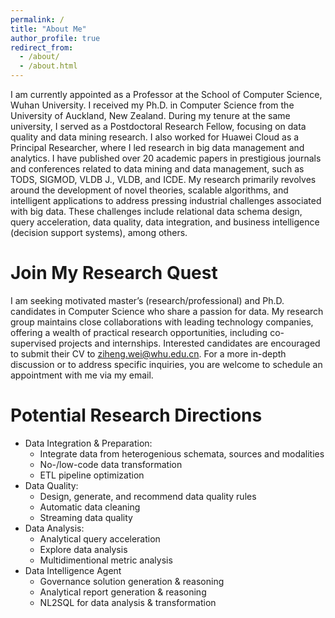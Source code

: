 ```yaml
---
permalink: /
title: "About Me"
author_profile: true
redirect_from: 
  - /about/
  - /about.html
---
```


I am currently appointed as a Professor at the School of Computer Science, Wuhan University. I received my Ph.D. in Computer Science from the University of Auckland, New Zealand. During my tenure at the same university, I served as a Postdoctoral Research Fellow, focusing on data quality and data mining research. I also worked for Huawei Cloud as a Principal Researcher, where I led research in big data management and analytics. I have published over 20 academic papers in prestigious journals and conferences related to data mining and data management, such as TODS, SIGMOD, VLDB J., VLDB, and ICDE. My research primarily revolves around the development of novel theories, scalable algorithms, and intelligent applications to address pressing industrial challenges associated with big data. These challenges include relational data schema design, query acceleration, data quality, data integration, and business intelligence (decision support systems), among others.


Join My Research Quest
======
I am seeking motivated master’s (research/professional) and Ph.D. candidates in Computer Science who share a passion for data. My research group maintains close collaborations with leading technology companies, offering a wealth of practical research opportunities, including co-supervised projects and internships. Interested candidates are encouraged to submit their CV to ziheng.wei@whu.edu.cn. For a more in-depth discussion or to address specific inquiries, you are welcome to schedule an appointment with me via my email.


Potential Research Directions
======
* Data Integration & Preparation:
  * Integrate data from heterogenious schemata, sources and modalities
  * No-/low-code data transformation
  * ETL pipeline optimization 
* Data Quality: 
  * Design, generate, and recommend data quality rules
  * Automatic data cleaning
  * Streaming data quality
* Data Analysis:
  * Analytical query acceleration
  * Explore data analysis
  * Multidimentional metric analysis
* Data Intelligence Agent
  * Governance solution generation & reasoning 
  * Analytical report generation & reasoning
  * NL2SQL for data analysis & transformation